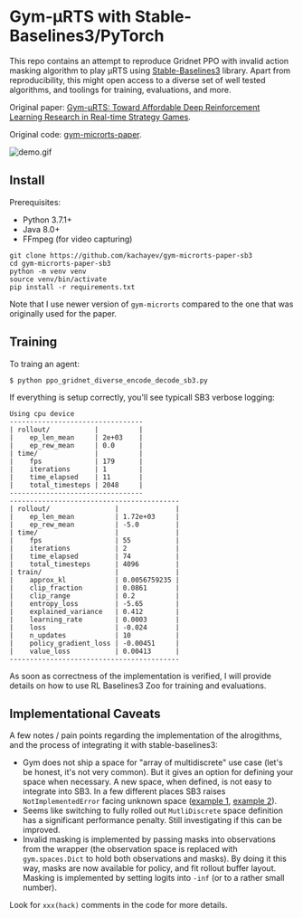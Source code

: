 # Gym-μRTS with Stable-Baselines3/PyTorch

This repo contains an attempt to reproduce Gridnet PPO with invalid action masking algorithm to play μRTS using [Stable-Baselines3](https://github.com/DLR-RM/stable-baselines3) library. Apart from reproducibility, this might open access to a diverse set of well tested algorithms, and toolings for training, evaluations, and more.

Original paper: [Gym-μRTS: Toward Affordable Deep Reinforcement Learning Research in Real-time Strategy Games](https://arxiv.org/abs/2105.13807).

Original code: [gym-microrts-paper](https://github.com/vwxyzjn/gym-microrts-paper).

![demo.gif](https://github.com/vwxyzjn/gym-microrts/raw/master/static/fullgame.gif)

## Install

Prerequisites:
* Python 3.7.1+
* Java 8.0+
* FFmpeg (for video capturing)

```
git clone https://github.com/kachayev/gym-microrts-paper-sb3
cd gym-microrts-paper-sb3
python -m venv venv
source venv/bin/activate
pip install -r requirements.txt
```

Note that I use newer version of `gym-microrts` compared to the one that was originally used for the paper.

## Training

To traing an agent:

```
$ python ppo_gridnet_diverse_encode_decode_sb3.py
```

If everything is setup correctly, you'll see typicall SB3 verbose logging:

```
Using cpu device
---------------------------------
| rollout/           |          |
|    ep_len_mean     | 2e+03    |
|    ep_rew_mean     | 0.0      |
| time/              |          |
|    fps             | 179      |
|    iterations      | 1        |
|    time_elapsed    | 11       |
|    total_timesteps | 2048     |
---------------------------------
------------------------------------------
| rollout/                |              |
|    ep_len_mean          | 1.72e+03     |
|    ep_rew_mean          | -5.0         |
| time/                   |              |
|    fps                  | 55           |
|    iterations           | 2            |
|    time_elapsed         | 74           |
|    total_timesteps      | 4096         |
| train/                  |              |
|    approx_kl            | 0.0056759235 |
|    clip_fraction        | 0.0861       |
|    clip_range           | 0.2          |
|    entropy_loss         | -5.65        |
|    explained_variance   | 0.412        |
|    learning_rate        | 0.0003       |
|    loss                 | -0.024       |
|    n_updates            | 10           |
|    policy_gradient_loss | -0.00451     |
|    value_loss           | 0.00413      |
------------------------------------------
```

As soon as correctness of the implementation is verified, I will provide details on how to use RL Baselines3 Zoo for training and evaluations.

## Implementational Caveats

A few notes / pain points regarding the implementation of the alrogithms, and the process of integrating it with stable-baselines3:

* Gym does not ship a space for "array of multidiscrete" use case (let's be honest, it's not very common). But it gives an option for defining your space when necessary. A new space, when defined, is not easy to integrate into SB3. In a few different places SB3 raises `NotImplementedError` facing unknown space ([example 1](https://github.com/DLR-RM/stable-baselines3/blob/df6f9de8f46509dad47e6d2e5620aa993b0fc883/stable_baselines3/common/distributions.py#L644), [example 2](https://github.com/DLR-RM/stable-baselines3/blob/df6f9de8f46509dad47e6d2e5620aa993b0fc883/stable_baselines3/common/preprocessing.py#L183)).
* Seems like switching to fully rolled out `MutliDiscrete` space definition has a significant performance penalty. Still investigating if this can be improved.
* Invalid masking is implemented by passing masks into observations from the wrapper (the observation space is replaced with `gym.spaces.Dict` to hold both observations and masks). By doing it this way, masks are now available for policy, and fit rollout buffer layout. Masking is implemented by setting logits into `-inf` (or to a rather small number).

Look for `xxx(hack)` comments in the code for more details.